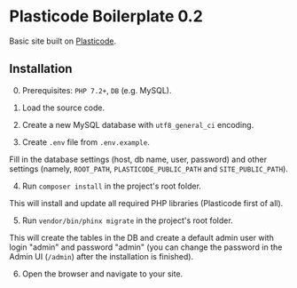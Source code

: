 # Plasticode Boilerplate 0.2

Basic site built on [Plasticode](https://github.com/kapxapot/plasticode).

## Installation

0. Prerequisites: `PHP 7.2+`, `DB` (e.g. MySQL).

1. Load the source code.

2. Create a new MySQL database with `utf8_general_ci` encoding.

3. Create `.env` file from `.env.example`.

Fill in the database settings (host, db name, user, password) and other settings (namely, `ROOT_PATH`, `PLASTICODE_PUBLIC_PATH` and `SITE_PUBLIC_PATH`).

4. Run `composer install` in the project's root folder.

This will install and update all required PHP libraries (Plasticode first of all).

5. Run `vendor/bin/phinx migrate` in the project's root folder.

This will create the tables in the DB and create a default admin user with login "admin" and password "admin" (you can change the password in the Admin UI (`/admin`) after the installation is finished).

6. Open the browser and navigate to your site.
